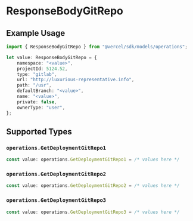 # ResponseBodyGitRepo

## Example Usage

```typescript
import { ResponseBodyGitRepo } from "@vercel/sdk/models/operations";

let value: ResponseBodyGitRepo = {
    namespace: "<value>",
    projectId: 5124.52,
    type: "gitlab",
    url: "http://luxurious-representative.info",
    path: "/usr",
    defaultBranch: "<value>",
    name: "<value>",
    private: false,
    ownerType: "user",
};
```

## Supported Types

### `operations.GetDeploymentGitRepo1`

```typescript
const value: operations.GetDeploymentGitRepo1 = /* values here */
```

### `operations.GetDeploymentGitRepo2`

```typescript
const value: operations.GetDeploymentGitRepo2 = /* values here */
```

### `operations.GetDeploymentGitRepo3`

```typescript
const value: operations.GetDeploymentGitRepo3 = /* values here */
```

